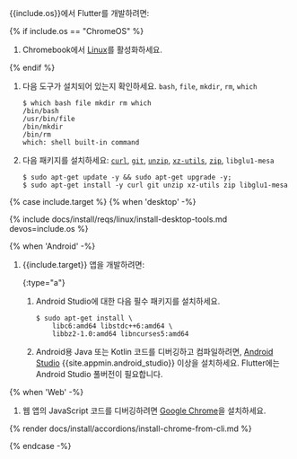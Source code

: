 {{include.os}}에서 Flutter를 개발하려면:

{% if include.os == "ChromeOS" %}

1. Chromebook에서 [Linux][]를 활성화하세요.

{% endif %}

1. 다음 도구가 설치되어 있는지 확인하세요.
   `bash`, `file`, `mkdir`, `rm`, `which`

   ```console
   $ which bash file mkdir rm which
   /bin/bash
   /usr/bin/file
   /bin/mkdir
   /bin/rm
   which: shell built-in command
   ```

1. 다음 패키지를 설치하세요:
   [`curl`][curl], [`git`][git], [`unzip`][unzip], [`xz-utils`][xz], [`zip`][zip], `libglu1-mesa`

   ```console
   $ sudo apt-get update -y && sudo apt-get upgrade -y;
   $ sudo apt-get install -y curl git unzip xz-utils zip libglu1-mesa
   ```

{% case include.target %}
{% when 'desktop' -%}

{% include docs/install/reqs/linux/install-desktop-tools.md devos=include.os %}

{% when 'Android' -%}

1. {{include.target}} 앱을 개발하려면:

   {:type="a"}
   1. Android Studio에 대한 다음 필수 패키지를 설치하세요.

      ```console
      $ sudo apt-get install \
          libc6:amd64 libstdc++6:amd64 \
          libbz2-1.0:amd64 libncurses5:amd64
      ```

   1. Android용 Java 또는 Kotlin 코드를 디버깅하고 컴파일하려면, 
      [Android Studio][] {{site.appmin.android_studio}} 이상을 설치하세요.
      Flutter에는 Android Studio 풀버전이 필요합니다.

{% when 'Web' -%}

1. 웹 앱의 JavaScript 코드를 디버깅하려면 [Google Chrome][]을 설치하세요.

{% render docs/install/accordions/install-chrome-from-cli.md %}

{% endcase -%}

[Linux]: https://support.google.com/chromebook/answer/9145439
[curl]: https://curl.se/
[git]: https://git-scm.com/
[unzip]: https://linux.die.net/man/1/unzip
[xz]: https://xz.tukaani.org/xz-utils/
[zip]: https://linux.die.net/man/1/zip
[Android Studio]: https://developer.android.com/studio/install#linux
[Google Chrome]: https://www.google.com/chrome/dr/download/
